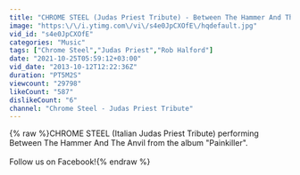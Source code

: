 ```yaml
---
title: "CHROME STEEL (Judas Priest Tribute) - Between The Hammer And The Anvil (Official Music Video)"
image: "https:\/\/i.ytimg.com\/vi\/s4e0JpCXOfE\/hqdefault.jpg"
vid_id: "s4e0JpCXOfE"
categories: "Music"
tags: ["Chrome Steel","Judas Priest","Rob Halford"]
date: "2021-10-25T05:59:12+03:00"
vid_date: "2013-10-12T12:22:36Z"
duration: "PT5M2S"
viewcount: "29798"
likeCount: "587"
dislikeCount: "6"
channel: "Chrome Steel - Judas Priest Tribute"
---
```

{% raw %}CHROME STEEL (Italian Judas Priest Tribute) performing Between The Hammer And The Anvil from the album &quot;Painkiller&quot;.<br /><br />Follow us on Facebook!{% endraw %}

